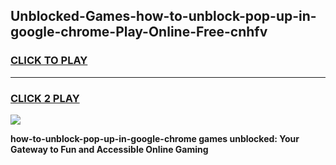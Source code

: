
## Unblocked-Games-how-to-unblock-pop-up-in-google-chrome-Play-Online-Free-cnhfv
<h3>
<a href="https://premium76.site?title=how-to-unblock-pop-up-in-google-chrome&ref=26A">CLICK TO PLAY</a></h3>
<hr>

<h3>
<a href="https://premium76.site?title=how-to-unblock-pop-up-in-google-chrome&ref=26A">CLICK 2 PLAY</a>
  
</h3>

<a href="https://premium76.site?title=how-to-unblock-pop-up-in-google-chrome&ref=26A"><img src="https://clearcache.store/games.png"></a>


**how-to-unblock-pop-up-in-google-chrome games unblocked: Your Gateway to Fun and Accessible Online Gaming**
